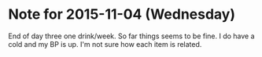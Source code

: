 # Note for 2015-11-04 (Wednesday)

End of day three one drink/week. So far things seems to be fine. I do have a cold and my BP is up. I'm not sure how each item is related.
